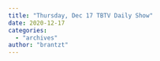 ```yaml
---
title: "Thursday, Dec 17 TBTV Daily Show"
date: 2020-12-17
categories: 
  - "archives"
author: "brantzt"
---
```



